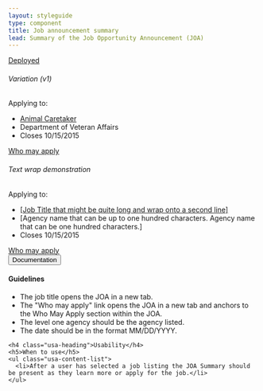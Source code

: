 ```yaml
---
layout: styleguide
type: component
title: Job announcement summary
lead: Summary of the Job Opportunity Announcement (JOA)
---
```


<a href="{{ site.baseurl }}/getting-started/#maturity" class="usa-label maturity deployed">
  Deployed
</a>

<div class="preview">
  <h6 class="usa-heading-alt">Variation (v1)</h6>
  <div class="usajobs-joa_summary v1">
    <div class="usajobs-joa_summary-body">
      <p class="intro">Applying to:</p>
      <ul class="detail">
        <li class="job_title"><a href="#joa">Animal Caretaker</a></li>
        <li class="attr">Department of Veteran Affairs</li>
        <li class="attr">Closes 10/15/2015</li>
      </ul>
      <!-- a class="joa-save">Save Job</a -->
      <a class="joa-anchor" href="#joa-who_may_apply">Who may apply</a>
    </div>
  </div>

  <h6 class="usa-heading-alt">Text wrap demonstration</h6>
  <div class="usajobs-joa_summary v1">
    <div class="usajobs-joa_summary-body">
      <p class="intro">Applying to:</p>
      <ul class="detail">
        <li class="job_title"><a href="#joa">[Job Title that might be quite long and wrap onto a second line]</a></li>
        <li class="attr">[Agency name that can be up to one hundred characters. Agency name that can be one hundred characters.] </li>
        <li class="attr">Closes 10/15/2015</li>
      </ul>
      <!-- a class="joa-save">Save Job</a -->
      <a class="joa-anchor" href="#joa-who_may_apply">Who may apply</a>
    </div>
  </div>
</div>

<div class="usa-accordion-bordered usa-accordion-docs">
  <button class="usa-button-unstyled usa-accordion-button"
      aria-expanded="true" aria-controls="collapsible-0">
    Documentation
  </button>
  <div id="collapsible-0" aria-hidden="false" class="usa-accordion-content">
    <h4 class="usa-heading">Guidelines</h4>
    <ul class="usa-content-list">
      <li>The job title opens the JOA in a new tab.</li>
      <li>The "Who may apply" link opens the JOA in a new tab and anchors to the Who May Apply section within the JOA.</li>
      <li>The level one agency should be the agency listed.</li>
      <li>The date should be in the format MM/DD/YYYY.</li>
    </ul>

    <h4 class="usa-heading">Usability</h4>
    <h5>When to use</h5>
    <ul class="usa-content-list">
      <li>After a user has selected a job listing the JOA Summary should be present as they learn more or apply for the job.</li>
    </ul>
  </div>
</div>
